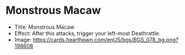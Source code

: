 # Monstrous Macaw
- Title:  Monstrous Macaw
- Effect:  After this attacks, trigger your left-most Deathrattle.
- Image:  https://cards.hearthpwn.com/enUS/bgs/BGS_078_bg.png?198608

